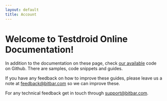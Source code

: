 ```yaml
---
layout: default
title: Account
---
```



<h1>Welcome to Testdroid Online Documentation!</h1>

In addition to the documentation on these page, check [our
available](https://github.com/bitbar/testdroid-samples/) code on
Github. There are samples, code snippets and guides.


If you have any feedback on how to improve these guides, please leave
us a note at <feedback@bitbar.com> so we can improve these.

For any technical feedback get in touch through <support@bitbar.com>.
